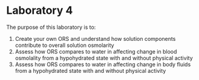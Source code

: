 # Laboratory 4

The purpose of this laboratory is to:
 1. Create your own ORS and understand how solution components contribute to overall solution osmolarity
 2. Assess how ORS compares to water in affecting change in blood osmolality from a hypohydrated state with and without physical activity
 3. Assess how ORS compares to water in affecting change in body fluids from a hypohydrated state with and without physical activity
